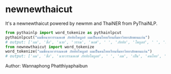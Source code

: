 # newnewthaicut

It's a newnewthaicut powered by newmm and ThaiNER from PyThaiNLP.

```python
from pythainlp import word_tokenize as pythainlpcut
pythainlpcut("ผมชื่อนายวรรณพงษ์ ภัททิยไพบูลย์ ผมเป็นคนไทยเรียนที่มหาวิทยาลัยขอนแก่น")
# output: ['ผม', 'ชื่อ', 'นาย', 'วรรณ', 'พงษ์', ' ', 'ภัททิย', 'ไพบูลย์', ' ', 'ผม', 'เป็น', 'คนไทย', 'เรียน', 'ที่', 'มหาวิทยาลัยขอนแก่น']
from newnewthaicut import word_tokenize
word_tokenize("ผมชื่อนายวรรณพงษ์ ภัททิยไพบูลย์ ผมเป็นคนไทยเรียนที่มหาวิทยาลัยขอนแก่น")
# output: ['ผม', 'ชื่อ', 'นายวรรณพงษ์ ภัททิยไพบูลย์', ' ', 'ผม', 'เป็น', 'คนไทย', 'เรียน', 'ที่', 'มหาวิทยาลัยขอนแก่น']
```

Author: Wannaphong Phatthiyaphaibun